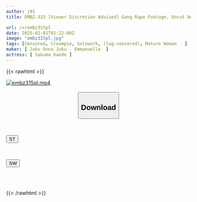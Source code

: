 ```yaml
---
author: j91
title: EMBZ-315 [Viewer Discretion Advised] Gang Rape Footage, Uncut And Unedited "Record Of Rape Crimes Against Women" A Housewife Whose Home Was Identified Is Humiliated And Impregnated! Chloroform And Stun Guns Are Used To Knock Her Unconscious, And Aphrodisiacs Awaken Her Lust. The Raped Wife, Who Continued To Resist Violently, Succumbed To The Aphrodisiac, Rolled Her Eyes And Collapsed As She Was Penetrated And Creampied! Sakuma Kaede

url: /v/embz315pl
date: 2025-02-01T01:22:00Z
image: "embz315pl.jpg"
tags: [Censored, Creampie, Solowork, (tag-censored), Mature Woman	]
maker: [ Juku Onna Juku - Emmanuelle  ]
actress: [ Sakuma Kaede ]
---
```



{{< rawhtml >}}

<div class="video" data-videoid="qgko3PjrggFzbZw">
    <a href="javascript:;">
        <img src="/v/embz315pl/embz315pl.jpg" width="WIDTH" height="HEIGHT" alt="embz315pl.mp4" loading="lazy">
    </a>
</div>

<script type="text/javascript" src="https://j91.asia/asset/on-demand-st.js"></script>

<br>
  <link rel="stylesheet" href="https://j91.asia/asset/bs5.css">
  
  <center>
  <button class="btn btn-primary" type="button" data-bs-toggle="collapse" data-bs-target=".multi-collapse" aria-expanded="false" aria-controls="multiCollapseExample1 multiCollapseExample2"><h2>Download</h2></button></center>
</p>
<div class="row">
  <div class="col">
    <div class="collapse multi-collapse" id="multiCollapseExample1">
      <div class="card card-body">
	      	      <br>
<div class="buttons">  
<p><a href="/v/embz315pl/st.html" target="_blank"><button class="btn-hover color-3"><i class="fa fa-download"></i> ST</button></a></p></div>
    </div>
  </div>
</div>
  <div class="col">
    <div class="collapse multi-collapse" id="multiCollapseExample2">
      <div class="card card-body">
	      <br>
<div class="buttons">
<p><a href="/v/embz315pl/sw.html" target="_blank"><button class="btn-hover color-2"><i class="fa fa-download"></i> SW</button></a></p></div>
<br><br>
      </div>
    </div>
  </div>
</div>

{{< /rawhtml >}}